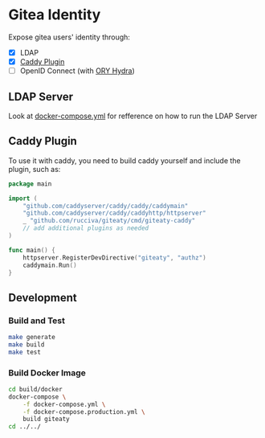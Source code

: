 # Gitea Identity

Expose gitea users' identity through:

- [x] LDAP
- [x] [Caddy Plugin](https://caddyserver.com/v1/)
- [ ] OpenID Connect (with [ORY Hydra](https://github.com/ory/hydra))

## LDAP Server

Look at [docker-compose.yml](build/docker/docker-compose.yml#L78) for refference on how to run the LDAP Server

## Caddy Plugin

To use it with caddy, you need to build caddy yourself and include the plugin, such as:

```go
package main

import (
    "github.com/caddyserver/caddy/caddy/caddymain"
    "github.com/caddyserver/caddy/caddyhttp/httpserver"
    _ "github.com/rucciva/giteaty/cmd/giteaty-caddy"
    // add additional plugins as needed
)

func main() {
    httpserver.RegisterDevDirective("giteaty", "authz")
    caddymain.Run()
}

```

## Development

### Build and Test

```bash
make generate
make build
make test
```

### Build Docker Image

```bash
cd build/docker
docker-compose \
    -f docker-compose.yml \
    -f docker-compose.production.yml \
    build giteaty
cd ../../
```
